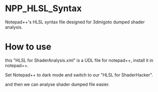 # NPP_HLSL_Syntax
Notepad++'s HLSL syntax file designed for 3dmigoto dumped shader analysis.


# How to use
this "HLSL for ShaderAnalysis.xml" is a UDL file for notepad++, install it in notepad++.

Set Notepad++ to dark mode and switch to our "HLSL for ShaderHacker".

and then we can analyse shader dumped file easier.


